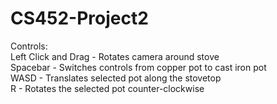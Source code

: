 # CS452-Project2
Controls: \
  Left Click and Drag - Rotates camera around stove \
  Spacebar - Switches controls from copper pot to cast iron pot \
  WASD - Translates selected pot along the stovetop \
  R - Rotates the selected pot counter-clockwise
